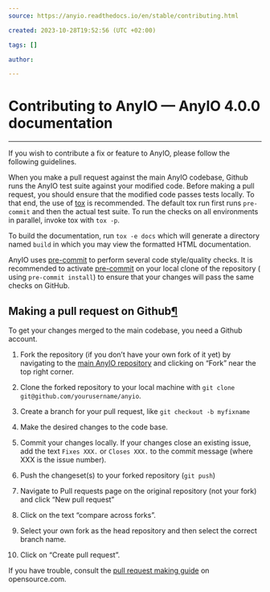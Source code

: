 ```yaml
---
source: https://anyio.readthedocs.io/en/stable/contributing.html

created: 2023-10-28T19:52:56 (UTC +02:00)

tags: []

author: 

---
```


# Contributing to AnyIO — AnyIO 4.0.0 documentation
---
If you wish to contribute a fix or feature to AnyIO, please follow the following guidelines.

When you make a pull request against the main AnyIO codebase, Github runs the AnyIO test suite against your modified
code. Before making a pull request, you should ensure that the modified code passes tests locally. To that end, the use
of [tox](https://tox.readthedocs.io/en/latest/install.html) is recommended. The default tox run first runs `pre-commit`
and then the actual test suite. To run the checks on all environments in parallel, invoke tox with `tox -p`.

To build the documentation, run `tox -e docs` which will generate a directory named `build` in which you may view the
formatted HTML documentation.

AnyIO uses [pre-commit](https://pre-commit.com/#installation) to perform several code style/quality checks. It is
recommended to activate [pre-commit](https://pre-commit.com/#installation) on your local clone of the repository (
using `pre-commit install`) to ensure that your changes will pass the same checks on GitHub.

## Making a pull request on Github[¶](https://anyio.readthedocs.io/en/stable/contributing.html#making-a-pull-request-on-github "Link to this heading")

To get your changes merged to the main codebase, you need a Github account.

1. Fork the repository (if you don’t have your own fork of it yet) by navigating to
   the [main AnyIO repository](https://github.com/agronholm/anyio) and clicking on “Fork” near the top right corner.

2. Clone the forked repository to your local machine with `git clone git@github.com/yourusername/anyio`.

3. Create a branch for your pull request, like `git checkout -b myfixname`

4. Make the desired changes to the code base.

5. Commit your changes locally. If your changes close an existing issue, add the text `Fixes XXX.` or `Closes XXX.` to
   the commit message (where XXX is the issue number).

6. Push the changeset(s) to your forked repository (`git push`)

7. Navigate to Pull requests page on the original repository (not your fork) and click “New pull request”

8. Click on the text “compare across forks”.

9. Select your own fork as the head repository and then select the correct branch name.

10. Click on “Create pull request”.

If you have trouble, consult
the [pull request making guide](https://opensource.com/article/19/7/create-pull-request-github) on opensource.com.
